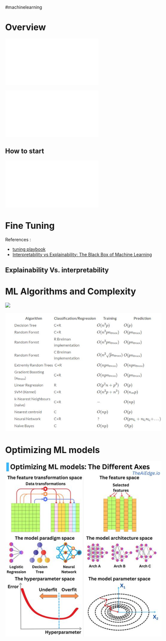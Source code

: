 #machinelearning 


# Overview

![](Resources-pdfs/ML_algorithms.pdf)

![](Resources-pdfs/ML_overview.pdf)

## How to start 
![](Resources-pdfs/ML_algorthims_diagram.pdf)


# Fine Tuning

References : 
* [tuning playbook](https://github.com/google-research/tuning_playbook)
* [Interpretability vs Explainability: The Black Box of Machine Learning](https://www.bmc.com/blogs/machine-learning-interpretability-vs-explainability/#:~:text=Interpretability%20has%20to%20do%20with,Nets%2C%20to%20justify%20the%20results.)
##  Explainability Vs. interpretability

# ML Algorithms and Complexity

![](obsidian://open?vault=vault_cheatsheets&file=figures%2FML-1.jpg)


![](../figures/Fine-tuning.jpg)
# Optimizing ML models 




![](../figures/ML-1.jpg)
